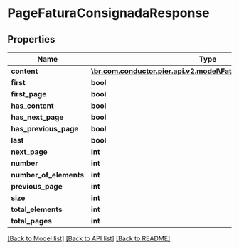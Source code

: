 # PageFaturaConsignadaResponse

## Properties
Name | Type | Description | Notes
------------ | ------------- | ------------- | -------------
**content** | [**\br.com.conductor.pier.api.v2.model\FaturaConsignadaResponse[]**](FaturaConsignadaResponse.md) |  | [optional] 
**first** | **bool** |  | [optional] 
**first_page** | **bool** |  | [optional] 
**has_content** | **bool** |  | [optional] 
**has_next_page** | **bool** |  | [optional] 
**has_previous_page** | **bool** |  | [optional] 
**last** | **bool** |  | [optional] 
**next_page** | **int** |  | [optional] 
**number** | **int** |  | [optional] 
**number_of_elements** | **int** |  | [optional] 
**previous_page** | **int** |  | [optional] 
**size** | **int** |  | [optional] 
**total_elements** | **int** |  | [optional] 
**total_pages** | **int** |  | [optional] 

[[Back to Model list]](../README.md#documentation-for-models) [[Back to API list]](../README.md#documentation-for-api-endpoints) [[Back to README]](../README.md)



